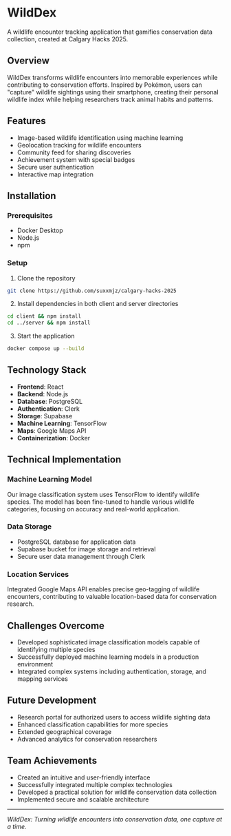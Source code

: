 # WildDex

A wildlife encounter tracking application that gamifies conservation data collection, created at Calgary Hacks 2025.

## Overview

WildDex transforms wildlife encounters into memorable experiences while contributing to conservation efforts. Inspired by Pokémon, users can "capture" wildlife sightings using their smartphone, creating their personal wildlife index while helping researchers track animal habits and patterns.

## Features

- Image-based wildlife identification using machine learning
- Geolocation tracking for wildlife encounters
- Community feed for sharing discoveries
- Achievement system with special badges
- Secure user authentication
- Interactive map integration

## Installation

### Prerequisites

- Docker Desktop
- Node.js
- npm

### Setup

1. Clone the repository

```bash
git clone https://github.com/suxxmjz/calgary-hacks-2025
```

2. Install dependencies in both client and server directories

```bash
cd client && npm install
cd ../server && npm install
```

3. Start the application

```bash
docker compose up --build
```

## Technology Stack

- **Frontend**: React
- **Backend**: Node.js
- **Database**: PostgreSQL
- **Authentication**: Clerk
- **Storage**: Supabase
- **Machine Learning**: TensorFlow
- **Maps**: Google Maps API
- **Containerization**: Docker

## Technical Implementation

### Machine Learning Model

Our image classification system uses TensorFlow to identify wildlife species. The model has been fine-tuned to handle various wildlife categories, focusing on accuracy and real-world application.

### Data Storage

- PostgreSQL database for application data
- Supabase bucket for image storage and retrieval
- Secure user data management through Clerk

### Location Services

Integrated Google Maps API enables precise geo-tagging of wildlife encounters, contributing to valuable location-based data for conservation research.

## Challenges Overcome

- Developed sophisticated image classification models capable of identifying multiple species
- Successfully deployed machine learning models in a production environment
- Integrated complex systems including authentication, storage, and mapping services

## Future Development

- Research portal for authorized users to access wildlife sighting data
- Enhanced classification capabilities for more species
- Extended geographical coverage
- Advanced analytics for conservation researchers

## Team Achievements

- Created an intuitive and user-friendly interface
- Successfully integrated multiple complex technologies
- Developed a practical solution for wildlife conservation data collection
- Implemented secure and scalable architecture

---

_WildDex: Turning wildlife encounters into conservation data, one capture at a time._

